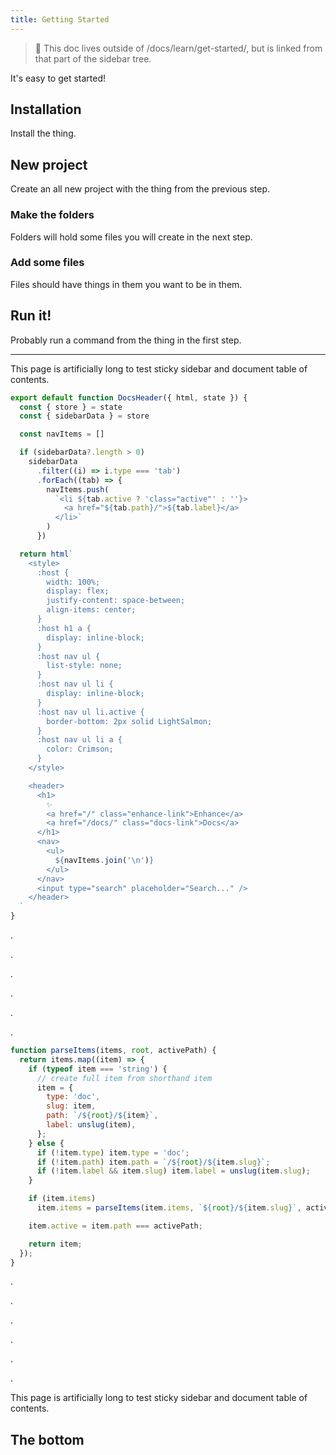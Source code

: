 ```yaml
---
title: Getting Started
---
```


> 👋 This doc lives outside of /docs/learn/get-started/, but is linked from that part of the sidebar tree.

It's easy to get started!

## Installation

Install the thing.

## New project

Create an all new project with the thing from the previous step.

### Make the folders

Folders will hold some files you will create in the next step.

### Add some files

Files should have things in them you want to be in them.

## Run it!

Probably run a command from the thing in the first step.

---

This page is artificially long to test sticky sidebar and document table of contents.

```javascript
export default function DocsHeader({ html, state }) {
  const { store } = state
  const { sidebarData } = store

  const navItems = []

  if (sidebarData?.length > 0)
    sidebarData
      .filter((i) => i.type === 'tab')
      .forEach((tab) => {
        navItems.push(
          `<li ${tab.active ? 'class="active"' : ''}>
            <a href="${tab.path}/">${tab.label}</a>
          </li>`
        )
      })

  return html`
    <style>
      :host {
        width: 100%;
        display: flex;
        justify-content: space-between;
        align-items: center;
      }
      :host h1 a {
        display: inline-block;
      }
      :host nav ul {
        list-style: none;
      }
      :host nav ul li {
        display: inline-block;
      }
      :host nav ul li.active {
        border-bottom: 2px solid LightSalmon;
      }
      :host nav ul li a {
        color: Crimson;
      }
    </style>

    <header>
      <h1>
        ✨
        <a href="/" class="enhance-link">Enhance</a>
        <a href="/docs/" class="docs-link">Docs</a>
      </h1>
      <nav>
        <ul>
          ${navItems.join('\n')}
        </ul>
      </nav>
      <input type="search" placeholder="Search..." />
    </header>
  `
}
```

.

.

.

.

.

.

```javascript
function parseItems(items, root, activePath) {
  return items.map((item) => {
    if (typeof item === 'string') {
      // create full item from shorthand item
      item = {
        type: 'doc',
        slug: item,
        path: `/${root}/${item}`,
        label: unslug(item),
      };
    } else {
      if (!item.type) item.type = 'doc';
      if (!item.path) item.path = `/${root}/${item.slug}`;
      if (!item.label && item.slug) item.label = unslug(item.slug);
    }

    if (item.items)
      item.items = parseItems(item.items, `${root}/${item.slug}`, activePath);

    item.active = item.path === activePath;

    return item;
  });
}
```

.

.

.

.

.

.

This page is artificially long to test sticky sidebar and document table of contents.

## The bottom
